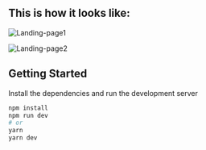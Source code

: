 ## This is how it looks like:

![Landing-page1](https://media.giphy.com/media/tEKrwDe9KsOJf56T2K/giphy.gif?cid=790b7611b77d658b9c5e5cbfd2d1bf8c617e24af06becb1c&rid=giphy.gif&ct=g)

![Landing-page2](https://media.giphy.com/media/N28LVFvhEtmmIboFhE/giphy.gif?cid=790b76115bc8598a7d0856cdc3f78b7b00cf121019fef16a&rid=giphy.gif&ct=g)


## Getting Started

Install the dependencies and run the development server

```bash
npm install
npm run dev
# or
yarn
yarn dev
```
